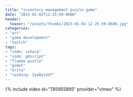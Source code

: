 ```yaml
---
title: "inventory management puzzle game"
date: "2023-01-02T12:25:59-0600"
header:
  teaser: "/assets/thumbs/2023-01-02-12-25-59-0600.jpg"
categories:
- "art"
- "game development"
- "twitch"
tags:
- "code: csharp"
- "code: gdscript"
- "flambe puzzle"
- "godot"
- "krita"
- "raiding: ZyeByteVT"
---
```

{% include video id="785955895" provider="vimeo" %}
